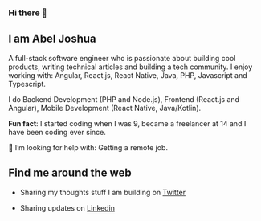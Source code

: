 ### Hi there 👋

## I am Abel Joshua

A full-stack software engineer who is passionate about building cool products, writing technical articles and building a tech community. I enjoy working with: Angular, React.js, React Native, Java, PHP, Javascript and Typescript.

I do Backend Development (PHP and Node.js), Frontend (React.js and Angular), Mobile Development (React Native, Java/Kotlin).
<!--
I am proficient in the following programing languages: Javascript, Typescript, Java, PHP and Python.
-->

**Fun fact**: I started coding when I was 9, became a freelancer at 14 and I have been coding ever since.


🤔  I’m looking for help with: Getting a remote job.


## Find me around the web

* Sharing my thoughts stuff I am building on [Twitter](https://twitter.com/iamabeljoshua)

* Sharing updates on [Linkedin](https://linkedin.com/in/iamabeljoshua)

<!--

## ⚡️ What I do:

* Senior Full-Stack Developer.

* Co-founder Clique.ng

* Open-source Developer

* Host of Python Book Club.

-->

<!--
**iamabeljoshua/iamabeljoshua** is a ✨ _special_ ✨ repository because its `README.md` (this file) appears on your GitHub profile.

Here are some ideas to get you started:

- 🔭 I’m currently working on ...
- 🌱 I’m currently learning ...
- 👯 I’m looking to collaborate on ...
-  ...
- ...
- 📫 How to reach me: ...
- 😄 Pronouns: ...
- ⚡ Fun fact: ...
-->
